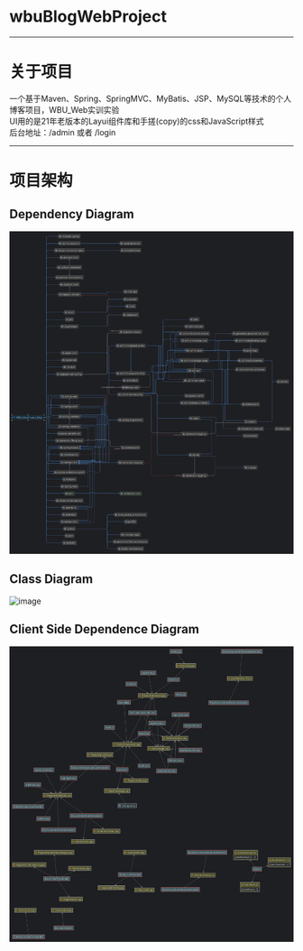 # wbuBlogWebProject
- ------------------------------------------------------------
# 关于项目
 一个基于Maven、Spring、SpringMVC、MyBatis、JSP、MySQL等技术的个人博客项目，WBU_Web实训实验<br/>
 UI用的是21年老版本的Layui组件库和手搓(copy)的css和JavaScript样式<br/>
后台地址：/admin 或者 /login <br/>
- -------------------------------------------------------------
# 项目架构
## Dependency Diagram
![image](WBU_WebProject_Blog/pom.png)<br/>
## Class Diagram
![image](WBU_WebProject_Blog/ArticleServiceImpl.png)<br/>
## Client Side Dependence Diagram
![image](WBU_WebProject_Blog/src.png)<br/>
